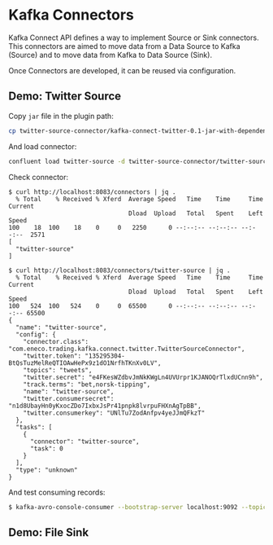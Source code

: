 # Kafka Connectors

Kafka Connect API defines a way to implement Source or Sink 
connectors. This connectors are aimed to move data from a Data Source
to Kafka (Source) and to move data from Kafka to Data Source (Sink).

Once Connectors are developed, it can be reused via configuration. 

## Demo: Twitter Source

Copy `jar` file in the plugin path: 

```bash
cp twitter-source-connector/kafka-connect-twitter-0.1-jar-with-dependencies.jar /usr/share/java/kafka-connect-twitter
```

And load connector:

```bash
confluent load twitter-source -d twitter-source-connector/twitter-source-config-file.properties
```

Check connector: 

```
$ curl http://localhost:8083/connectors | jq .
  % Total    % Received % Xferd  Average Speed   Time    Time     Time  Current
                                 Dload  Upload   Total   Spent    Left  Speed
100    18  100    18    0     0   2250      0 --:--:-- --:--:-- --:--:--  2571
[
  "twitter-source"
]
```

```
$ curl http://localhost:8083/connectors/twitter-source | jq .
  % Total    % Received % Xferd  Average Speed   Time    Time     Time  Current
                                 Dload  Upload   Total   Spent    Left  Speed
100   524  100   524    0     0  65500      0 --:--:-- --:--:-- --:--:-- 65500
{
  "name": "twitter-source",
  "config": {
    "connector.class": "com.eneco.trading.kafka.connect.twitter.TwitterSourceConnector",
    "twitter.token": "135295304-BtQsTuzMelReQTIOAwHePx9z1dO1NrfhTKnXv0LV",
    "topics": "tweets",
    "twitter.secret": "e4FKesWZdbvJmNkKWgLn4UVUrpr1KJANOQrTlxdUCnn9h",
    "track.terms": "bet,norsk-tipping",
    "name": "twitter-source",
    "twitter.consumersecret": "n1d8UbayHn0yKxocZDo7IxbxJsPr41pnpk8lvrpuFHXnAgTpBB",
    "twitter.consumerkey": "UNlTu7ZodAnfpv4yeJJmQFkzT"
  },
  "tasks": [
    {
      "connector": "twitter-source",
      "task": 0
    }
  ],
  "type": "unknown"
}
```

And test consuming records:

```bash
$ kafka-avro-console-consumer --bootstrap-server localhost:9092 --topic tweets
```

## Demo: File Sink